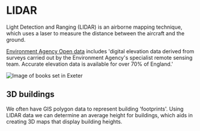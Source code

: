 LIDAR
=====

Light Detection and Ranging (LIDAR) is an airborne mapping technique, which uses a laser to measure the distance between the aircraft and the ground.

[Environment Agency Open data](https://data.gov.uk/dataset/lidar-composite-dsm-1m1) includes 'digital elevation data derived from surveys carried out by the Environment Agency's specialist remote sensing team. Accurate elevation data is available for over 70% of England.'

![Image of books set in Exeter](https://raw.githubusercontent.com/LibrariesHacked/geography-librarydata/master/images/exeter3d.png)

3D buildings
------------

We often have GIS polygon data to represent building 'footprints'. Using LIDAR data we can determine an average height for buildings, which aids in creating 3D maps that display building heights.
